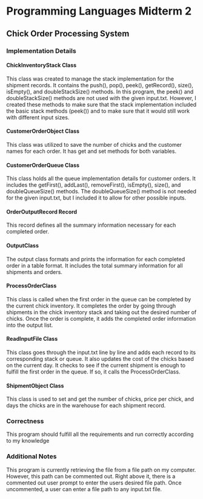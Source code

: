 # Programming Languages Midterm 2
## Chick Order Processing System

### Implementation Details
#### ChickInventoryStack Class
This class was created to manage the stack implementation for the shipment records. 
It contains the push(), pop(), peek(), getRecord(), size(), isEmpty(), and doubleStackSize() methods.
In this program, the peek() and doubleStackSize() methods are not used with the given input.txt.
However, I created these methods to make sure that the stack implementation included the
basic stack methods (peek()) and to make sure that it would still work with different input sizes.

#### CustomerOrderObject Class
This class was utilized to save the number of chicks and the customer names for each
order. It has get and set methods for both variables.

#### CustomerOrderQueue Class
This class holds all the queue implementation details for
customer orders. It includes the getFirst(), addLast(), removeFirst(), isEmpty(), size(), and doubleQueueSize() methods.
The doubleQueueSize() method is not needed for the given input.txt, but
I included it to allow for other possible inputs.

#### OrderOutputRecord Record
This record defines all the summary information necessary for each completed order.

#### OutputClass
The output class formats and prints the information for each completed order in a table format.
It includes the total summary information for all shipments and orders.

#### ProcessOrderClass
This class is called when the first order in the queue can be completed by the current chick inventory.
It completes the order by going through shipments in the chick inventory stack and taking out the desired
number of chicks. Once the order is complete, it adds the completed order
information into the output list.

#### ReadInputFile Class
This class goes through the input.txt line by line and adds each record
to its corresponding stack or queue. It also updates the cost of the chicks based
on the current day. It checks to see if the current shipment is enough to fulfill
the first order in the queue. If so, it calls the ProcessOrderClass.

#### ShipmentObject Class
This class is used to set and get the number of chicks, price per chick, and days the chicks are in the warehouse
for each shipment record.

### Correctness
This program should fulfill all the requirements and run correctly
according to my knowledge

### Additional Notes
This program is currently retrieving the file from a file path
on my computer. However, this path can be commented out. Right above it, there
is a commented out user prompt to enter the users desired file path. Once uncommented,
a user can enter a file path to any input.txt file.
